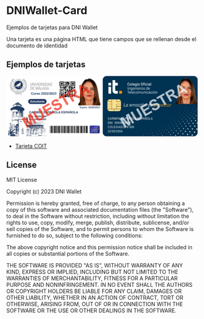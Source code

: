 # DNIWallet-Card
Ejemplos de tarjetas para DNI Wallet

Una tarjeta es una página HTML que tiene campos que se rellenan desde el documento de identidad

## Ejemplos de tarjetas
![Tarjetas](cards.webp)

* [Tarjeta COIT](COIT/README.md)


## License

MIT License

Copyright (c) 2023 DNI Wallet

Permission is hereby granted, free of charge, to any person obtaining a copy
of this software and associated documentation files (the "Software"), to deal
in the Software without restriction, including without limitation the rights
to use, copy, modify, merge, publish, distribute, sublicense, and/or sell
copies of the Software, and to permit persons to whom the Software is
furnished to do so, subject to the following conditions:

The above copyright notice and this permission notice shall be included in all
copies or substantial portions of the Software.

THE SOFTWARE IS PROVIDED "AS IS", WITHOUT WARRANTY OF ANY KIND, EXPRESS OR
IMPLIED, INCLUDING BUT NOT LIMITED TO THE WARRANTIES OF MERCHANTABILITY,
FITNESS FOR A PARTICULAR PURPOSE AND NONINFRINGEMENT. IN NO EVENT SHALL THE
AUTHORS OR COPYRIGHT HOLDERS BE LIABLE FOR ANY CLAIM, DAMAGES OR OTHER
LIABILITY, WHETHER IN AN ACTION OF CONTRACT, TORT OR OTHERWISE, ARISING FROM,
OUT OF OR IN CONNECTION WITH THE SOFTWARE OR THE USE OR OTHER DEALINGS IN THE
SOFTWARE.
